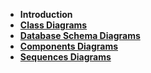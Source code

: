 - **Introduction**
- [**Class Diagrams**](/diagrams/class_diagram.md)
- [**Database Schema Diagrams**](/diagrams/database_diagram.md)
- [**Components Diagrams**](/diagrams/components_diagram.md)
- [**Sequences Diagrams**](/diagrams/sequences_diagram.md)